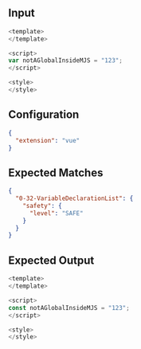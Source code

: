 
## Input
```javascript input
<template>
</template>

<script>
var notAGlobalInsideMJS = "123";
</script>

<style>
</style>
```

## Configuration
```json configuration
{
  "extension": "vue"
}
```

## Expected Matches
```json expected matches
{
  "0-32-VariableDeclarationList": {
    "safety": {
      "level": "SAFE"
    }
  }
}
```

## Expected Output
```javascript expected output
<template>
</template>

<script>
const notAGlobalInsideMJS = "123";
</script>

<style>
</style>
```
